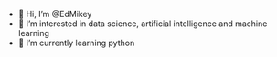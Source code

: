 - 👋 Hi, I’m @EdMikey
- 👀 I’m interested in data science, artificial intelligence and machine learning
- 🌱 I’m currently learning python

<!---
EdMikey/EdMikey is a ✨ special ✨ repository because its `README.md` (this file) appears on your GitHub profile.
You can click the Preview link to take a look at your changes.
--->
